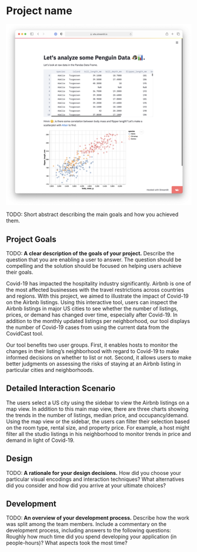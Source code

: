 # Project name

![A screenshot of your application. Could be a GIF.](screenshot.png)

TODO: Short abstract describing the main goals and how you achieved them.

## Project Goals

TODO: **A clear description of the goals of your project.** Describe the question that you are enabling a user to answer. The question should be compelling and the solution should be focused on helping users achieve their goals.

Covid-19 has impacted the hospitality industry significantly. Airbnb is one of the most affected businesses with the travel restrictions across countries and regions. With this project, we aimed to illustrate the impact of Covid-19 on the Airbnb listings. Using this interactive tool, users can inspect the Airbnb listings in major US cities to see whether the number of listings, prices, or demand has changed over time, especially after Covid-19. In addition to the monthly updated listings per neighborhood, our tool displays the number of Covid-19 cases from using the current data from the CovidCast tool.

Our tool benefits two user groups. First, it enables hosts to monitor the changes in their listing’s neighborhood with regard to Covid-19 to make informed decisions on whether to list or not. Second, it allows users to make better judgments on assessing the risks of staying at an Airbnb listing in particular cities and neighborhoods.

## Detailed Interaction Scenario

The users select a US city using the sidebar to view the Airbnb listings on a map view. In addition to this main map view, there are three charts showing the trends in the number of listings, median price, and occupancy/demand. Using the map view or the sidebar, the users can filter their selection based on the room type, rental size, and property price. For example, a host might filter all the studio listings in his neighborhood to monitor trends in price and demand in light of Covid-19.


## Design

TODO: **A rationale for your design decisions.** How did you choose your particular visual encodings and interaction techniques? What alternatives did you consider and how did you arrive at your ultimate choices?

## Development

TODO: **An overview of your development process.** Describe how the work was split among the team members. Include a commentary on the development process, including answers to the following questions: Roughly how much time did you spend developing your application (in people-hours)? What aspects took the most time?
